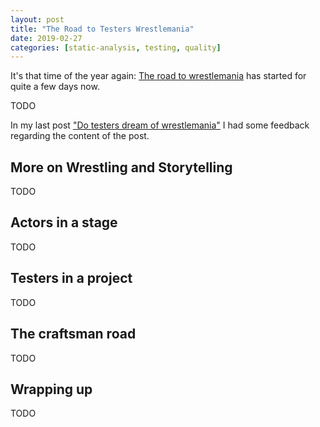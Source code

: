 ```yaml
---
layout: post
title: "The Road to Testers Wrestlemania"
date: 2019-02-27
categories: [static-analysis, testing, quality]
---
```


It's that time of the year again: [The road to wrestlemania](TODO) has started for quite a few days now.

TODO

In my last post ["Do testers dream of wrestlemania"](TODO) I had some feedback regarding the content of the post.

## More on Wrestling and Storytelling

TODO

## Actors in a stage

TODO

## Testers in a project

TODO

## The craftsman road

TODO

## Wrapping up

TODO

